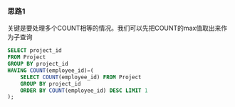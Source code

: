 ### 思路1

关键是要处理多个COUNT相等的情况。我们可以先把COUNT的max值取出来作为子查询

```sql
SELECT project_id
FROM Project
GROUP BY project_id
HAVING COUNT(employee_id)=(
    SELECT COUNT(employee_id) FROM Project
    GROUP BY project_id
    ORDER BY COUNT(employee_id) DESC LIMIT 1
);
```
